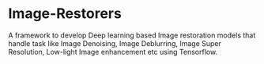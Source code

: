 # Image-Restorers
A framework to develop Deep learning based Image restoration models that handle task like Image Denoising, Image Deblurring, Image Super Resolution, Low-light Image enhancement etc using Tensorflow.
